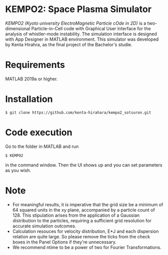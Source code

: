 # KEMPO2: Space Plasma Simulator

*KEMPO2 (Kyoto university ElectroMagnetic Particle cOde in 2D)* is a two-dimensional Particle-in-Cell code with Graphical User Interface for the analysis of whistler-mode instability. The simulation interface is designed with App Designer in MATLAB environment. This simulator was developed by Kenta Hirahra, as the final project of the Bachelor's studie.

# Requirements

MATLAB 2019a or higher.

# Installation

```
$ git clone https://github.com/kenta-hirahara/kempo2_sotsuron.git

```

# Code execution

Go to the folder in MATLAB and run 
```
$ KEMPO2

```
in the command window. Then the UI shows up and you can set parameters as you wish.

# Note

 - For meaningful results, it is imperative that the grid size be a minimum of 64 squared units in the xy plane, accompanied by a particle count of 128. This stipulation arises from the application of a Gaussian distribution to the particles, requiring a sufficient grid resolution for accurate simulation outcomes.
 - Calculation resouces for velocity distribution, E\*J and each dispersion relation are quite large. So please remove the ticks from the check boxes in the Panel Options if they're unnecessary.
 - We recommend ntime to be a power of two for Fourier Transformations.
